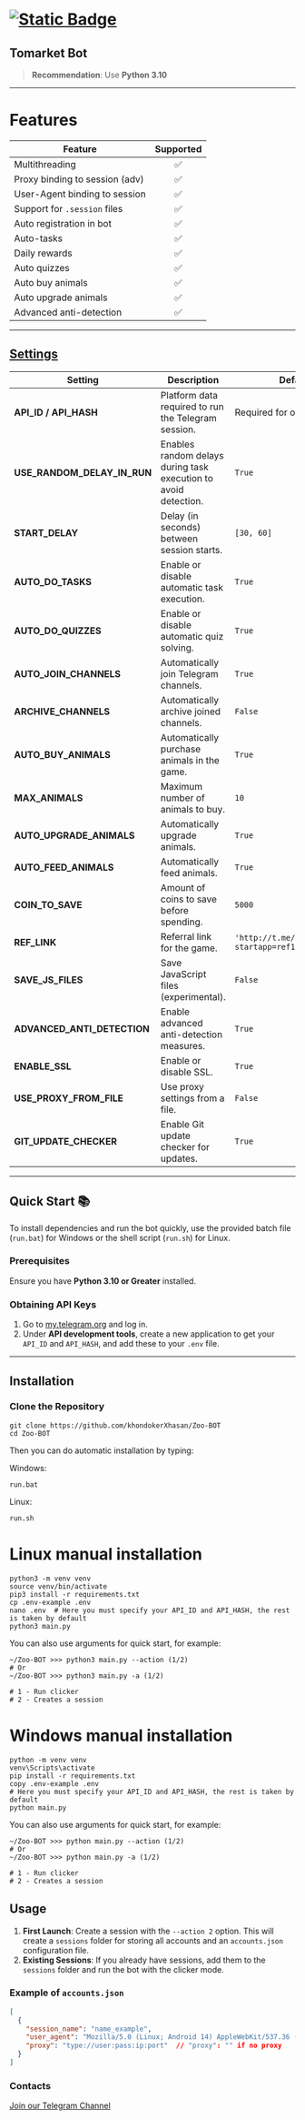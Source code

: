 # [![Static Badge](https://img.shields.io/badge/Telegram-Bot%20Link-Link?style=for-the-badge&logo=Telegram&logoColor=white&logoSize=auto&color=blue)](https://t.me/Vanilla_Finance_Bot/Vanillafinance?startapp=inviteId10512928)

## Tomarket Bot

> **Recommendation**: Use **Python 3.10**

---

# Features
| Feature                           | Supported |
|-----------------------------------|:---------:|
| Multithreading                    |     ✅     |
| Proxy binding to session (adv)    |     ✅     |
| User-Agent binding to session     |     ✅     |
| Support for `.session` files      |     ✅     |
| Auto registration in bot          |     ✅     |
| Auto-tasks                        |     ✅     |
| Daily rewards                     |     ✅     |
| Auto quizzes                      |     ✅     |
| Auto buy animals                  |     ✅     |
| Auto upgrade animals              |     ✅     |
| Advanced anti-detection           |     ✅     |

---

## [Settings](https://github.com/khondokerXhasan/Zoo-BOT/blob/master/.env-example/)

| Setting                     | Description                                                                                   | Default Value           |
|-----------------------------|-----------------------------------------------------------------------------------------------|-------------------------|
| **API_ID / API_HASH**       | Platform data required to run the Telegram session.                                           | Required for operation  |
| **USE_RANDOM_DELAY_IN_RUN** | Enables random delays during task execution to avoid detection.                               | `True`                  |
| **START_DELAY**             | Delay (in seconds) between session starts.                                                   | `[30, 60]`              |
| **AUTO_DO_TASKS**           | Enable or disable automatic task execution.                                                  | `True`                  |
| **AUTO_DO_QUIZZES**         | Enable or disable automatic quiz solving.                                                    | `True`                  |
| **AUTO_JOIN_CHANNELS**      | Automatically join Telegram channels.                                                        | `True`                  |
| **ARCHIVE_CHANNELS**        | Automatically archive joined channels.                                                       | `False`                 |
| **AUTO_BUY_ANIMALS**        | Automatically purchase animals in the game.                                                  | `True`                  |
| **MAX_ANIMALS**             | Maximum number of animals to buy.                                                           | `10`                    |
| **AUTO_UPGRADE_ANIMALS**    | Automatically upgrade animals.                                                               | `True`                  |
| **AUTO_FEED_ANIMALS**       | Automatically feed animals.                                                                  | `True`                  |
| **COIN_TO_SAVE**            | Amount of coins to save before spending.                                                     | `5000`                  |
| **REF_LINK**                | Referral link for the game.                                                                  | `'http://t.me/zoo_story_bot/game?startapp=ref1827015632'` |
| **SAVE_JS_FILES**           | Save JavaScript files (experimental).                                                        | `False`                 |
| **ADVANCED_ANTI_DETECTION** | Enable advanced anti-detection measures.                                                     | `True`                  |
| **ENABLE_SSL**              | Enable or disable SSL.                                                                       | `True`                  |
| **USE_PROXY_FROM_FILE**     | Use proxy settings from a file.                                                              | `False`                 |
| **GIT_UPDATE_CHECKER**      | Enable Git update checker for updates.                                                       | `True`                  |

---

## Quick Start 📚

To install dependencies and run the bot quickly, use the provided batch file (`run.bat`) for Windows or the shell script (`run.sh`) for Linux.

### Prerequisites
Ensure you have **Python 3.10 or Greater** installed.

### Obtaining API Keys
1. Go to [my.telegram.org](https://my.telegram.org) and log in.
2. Under **API development tools**, create a new application to get your `API_ID` and `API_HASH`, and add these to your `.env` file.

---

## Installation

### Clone the Repository
```shell
git clone https://github.com/khondokerXhasan/Zoo-BOT
cd Zoo-BOT
```

Then you can do automatic installation by typing:

Windows:
```shell
run.bat
```

Linux:
```shell
run.sh
```

# Linux manual installation
```shell
python3 -m venv venv
source venv/bin/activate
pip3 install -r requirements.txt
cp .env-example .env
nano .env  # Here you must specify your API_ID and API_HASH, the rest is taken by default
python3 main.py
```

You can also use arguments for quick start, for example:
```shell
~/Zoo-BOT >>> python3 main.py --action (1/2)
# Or
~/Zoo-BOT >>> python3 main.py -a (1/2)

# 1 - Run clicker
# 2 - Creates a session
```

# Windows manual installation
```shell
python -m venv venv
venv\Scripts\activate
pip install -r requirements.txt
copy .env-example .env
# Here you must specify your API_ID and API_HASH, the rest is taken by default
python main.py
```

You can also use arguments for quick start, for example:
```shell
~/Zoo-BOT >>> python main.py --action (1/2)
# Or
~/Zoo-BOT >>> python main.py -a (1/2)

# 1 - Run clicker
# 2 - Creates a session
```

## Usage
1. **First Launch**: Create a session with the `--action 2` option. This will create a `sessions` folder for storing all accounts and an `accounts.json` configuration file.
2. **Existing Sessions**: If you already have sessions, add them to the `sessions` folder and run the bot with the clicker mode.

### Example of `accounts.json`
```json
[
  {
    "session_name": "name_example",
    "user_agent": "Mozilla/5.0 (Linux; Android 14) AppleWebKit/537.36 (KHTML, like Gecko) Chrome/125.0.6422.165 Mobile Safari/537.36",
    "proxy": "type://user:pass:ip:port"  // "proxy": "" if no proxy
  }
]
```

### Contacts

[Join our Telegram Channel](https://t.me/scripts_hub)
